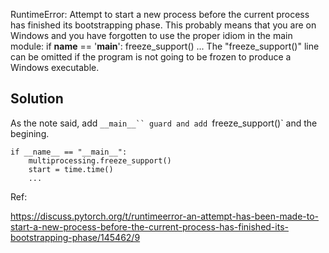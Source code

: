 RuntimeError: 
            Attempt to start a new process before the current process
            has finished its bootstrapping phase.
            This probably means that you are on Windows and you have
            forgotten to use the proper idiom in the main module:
                if __name__ == '__main__':
                    freeze_support()
                    ...
            The "freeze_support()" line can be omitted if the program
            is not going to be frozen to produce a Windows executable.

## Solution

As the note said, add `__main__`` guard and add `freeze_support()` and the begining.

```
if __name__ == "__main__":
    multiprocessing.freeze_support()
    start = time.time()
    ...
```

Ref:

https://discuss.pytorch.org/t/runtimeerror-an-attempt-has-been-made-to-start-a-new-process-before-the-current-process-has-finished-its-bootstrapping-phase/145462/9

